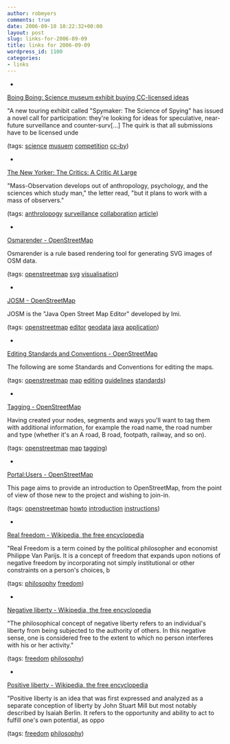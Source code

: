 ```yaml
---
author: robmyers
comments: true
date: 2006-09-10 10:22:32+00:00
layout: post
slug: links-for-2006-09-09
title: links for 2006-09-09
wordpress_id: 1100
categories:
- links
---
```


  

  *   


[Boing Boing: Science museum exhibit buying CC-licensed ideas](http://www.boingboing.net/2006/09/08/science_museum_exhib.html)

  


"A new touring exhibit called "Spymaker: The Science of Spying" has issued a novel call for participation: they're looking for ideas for speculative, near-future surveillance and counter-surv[...] The quirk is that all submissions have to be licensed unde

  


(tags: [science](http://del.icio.us/robmyers/science) [musuem](http://del.icio.us/robmyers/musuem) [competition](http://del.icio.us/robmyers/competition) [cc-by](http://del.icio.us/robmyers/cc-by))

  

  

  *   


[The New Yorker: The Critics: A Critic At Large](http://www.newyorker.com/critics/atlarge/)

  


"Mass-Observation develops out of anthropology, psychology, and the sciences which study man," the letter read, "but it plans to work with a mass of observers."

  


(tags: [anthrolopogy](http://del.icio.us/robmyers/anthrolopogy) [surveillance](http://del.icio.us/robmyers/surveillance) [collaboration](http://del.icio.us/robmyers/collaboration) [article](http://del.icio.us/robmyers/article))

  

  

  *   


[Osmarender - OpenStreetMap](http://wiki.openstreetmap.org/index.php/Osmarender)

  


Osmarender is a rule based rendering tool for generating SVG images of OSM data.

  


(tags: [openstreetmap](http://del.icio.us/robmyers/openstreetmap) [svg](http://del.icio.us/robmyers/svg) [visualisation](http://del.icio.us/robmyers/visualisation))

  

  

  *   


[JOSM - OpenStreetMap](http://wiki.openstreetmap.org/index.php/JOSM)

  


JOSM is the "Java Open Street Map Editor" developed by Imi.

  


(tags: [openstreetmap](http://del.icio.us/robmyers/openstreetmap) [editor](http://del.icio.us/robmyers/editor) [geodata](http://del.icio.us/robmyers/geodata) [java](http://del.icio.us/robmyers/java) [application](http://del.icio.us/robmyers/application))

  

  

  *   


[Editing Standards and Conventions - OpenStreetMap](http://wiki.openstreetmap.org/index.php/Editing_Standards_and_Conventions)

  


The following are some Standards and Conventions for editing the maps.

  


(tags: [openstreetmap](http://del.icio.us/robmyers/openstreetmap) [map](http://del.icio.us/robmyers/map) [editing](http://del.icio.us/robmyers/editing) [guidelines](http://del.icio.us/robmyers/guidelines) [standards](http://del.icio.us/robmyers/standards))

  

  

  *   


[Tagging - OpenStreetMap](http://wiki.openstreetmap.org/index.php/Tagging)

  


Having created your nodes, segments and ways you'll want to tag them with additional information, for example the road name, the road number and type (whether it's an A road, B road, footpath, railway, and so on).

  


(tags: [openstreetmap](http://del.icio.us/robmyers/openstreetmap) [map](http://del.icio.us/robmyers/map) [tagging](http://del.icio.us/robmyers/tagging))

  

  

  *   


[Portal:Users - OpenStreetMap](http://wiki.openstreetmap.org/index.php/Portal:Users)

  


This page aims to provide an introduction to OpenStreetMap, from the point of view of those new to the project and wishing to join-in.

  


(tags: [openstreetmap](http://del.icio.us/robmyers/openstreetmap) [howto](http://del.icio.us/robmyers/howto) [introduction](http://del.icio.us/robmyers/introduction) [instructions](http://del.icio.us/robmyers/instructions))

  

  

  *   


[Real freedom - Wikipedia, the free encyclopedia](http://en.wikipedia.org/wiki/Real_freedom)

  


"Real Freedom is a term coined by the political philosopher and economist Philippe Van Parijs. It is a concept of freedom that expands upon notions of negative freedom by incorporating not simply institutional or other constraints on a person's choices, b

  


(tags: [philosophy](http://del.icio.us/robmyers/philosophy) [freedom](http://del.icio.us/robmyers/freedom))

  

  

  *   


[Negative liberty - Wikipedia, the free encyclopedia](http://en.wikipedia.org/wiki/Negative_freedom)

  


"The philosophical concept of negative liberty refers to an individual's liberty from being subjected to the authority of others. In this negative sense, one is considered free to the extent to which no person interferes with his or her activity."

  


(tags: [freedom](http://del.icio.us/robmyers/freedom) [philosophy](http://del.icio.us/robmyers/philosophy))

  

  

  *   


[Positive liberty - Wikipedia, the free encyclopedia](http://en.wikipedia.org/wiki/Positive_freedom)

  


"Positive liberty is an idea that was first expressed and analyzed as a separate conception of liberty by John Stuart Mill but most notably described by Isaiah Berlin. It refers to the opportunity and ability to act to fulfill one's own potential, as oppo

  


(tags: [freedom](http://del.icio.us/robmyers/freedom) [philosophy](http://del.icio.us/robmyers/philosophy))

  

  
  


